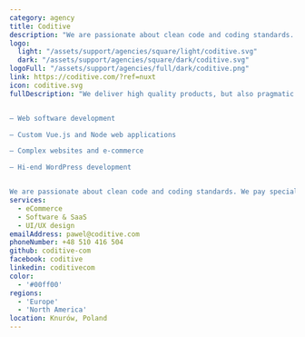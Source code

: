 ```yaml
---
category: agency
title: Coditive
description: "We are passionate about clean code and coding standards. We pay special attention to applications architecture, making our clients’ projects super-maintainable."
logo: 
  light: "/assets/support/agencies/square/light/coditive.svg"
  dark: "/assets/support/agencies/square/dark/coditive.svg"
logoFull: "/assets/support/agencies/full/dark/coditive.png"
link: https://coditive.com/?ref=nuxt
icon: coditive.svg
fullDescription: "We deliver high quality products, but also pragmatic approach, great communication, and long term thinking. Our expertise and technology stack includes:


– Web software development

– Custom Vue.js and Node web applications

– Complex websites and e-commerce

– Hi-end WordPress development


We are passionate about clean code and coding standards. We pay special attention to applications architecture, making our clients’ projects super-maintainable. In addition to our technical expertise, we value collaboration and work closely with our clients to understand their unique needs and goals. We are committed to exceeding expectations and building mutually beneficial relationships."
services:
  - eCommerce
  - Software & SaaS
  - UI/UX design
emailAddress: pawel@coditive.com
phoneNumber: +48 510 416 504
github: coditive-com
facebook: coditive
linkedin: coditivecom
color:
  - '#00ff00'
regions:
  - 'Europe'
  - 'North America'
location: Knurów, Poland
---
```

